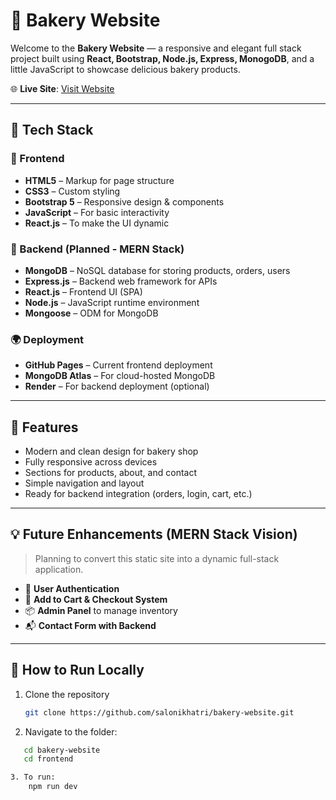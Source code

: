 # 🧁 Bakery Website

Welcome to the **Bakery Website** — a responsive and elegant full stack project built using **React, Bootstrap, Node.js, Express, MonogoDB**, and a little JavaScript to showcase delicious bakery products.

🌐 **Live Site**: [Visit Website](https://salonikhatri.github.io/bakery-website/)


---

## 🔧 Tech Stack

### 🧁 Frontend
- **HTML5** – Markup for page structure  
- **CSS3** – Custom styling  
- **Bootstrap 5** – Responsive design & components  
- **JavaScript** – For basic interactivity  
- **React.js** – To make the UI dynamic

### 🧠 Backend (Planned - MERN Stack)
- **MongoDB** – NoSQL database for storing products, orders, users  
- **Express.js** – Backend web framework for APIs  
- **React.js** – Frontend UI (SPA)  
- **Node.js** – JavaScript runtime environment  
- **Mongoose** – ODM for MongoDB  

### 🌍 Deployment
- **GitHub Pages** – Current frontend deployment  
- **MongoDB Atlas** – For cloud-hosted MongoDB  
- **Render** – For backend deployment (optional)  

---

## 🎯 Features

- Modern and clean design for bakery shop  
- Fully responsive across devices  
- Sections for products, about, and contact  
- Simple navigation and layout  
- Ready for backend integration (orders, login, cart, etc.)

---

## 💡 Future Enhancements (MERN Stack Vision)

> Planning to convert this static site into a dynamic full-stack application.

- 🔐 **User Authentication**  
- 🛒 **Add to Cart & Checkout System**  
- 📦 **Admin Panel** to manage inventory  
- 📬 **Contact Form with Backend**  

---

## 🚀 How to Run Locally

1. Clone the repository  
   ```bash
   git clone https://github.com/salonikhatri/bakery-website.git

2. Navigate to the folder: 
```bash
   cd bakery-website
   cd frontend

3. To run: 
    npm run dev